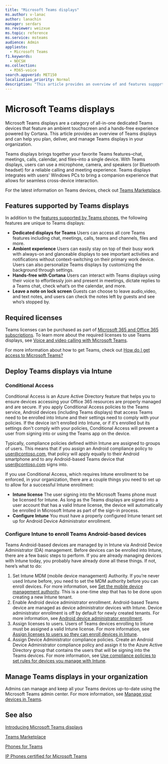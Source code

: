 ```yaml
---
title: "Microsoft Teams displays"
ms.author: v-lanac
author: lanachin
manager: serdars
ms.reviewer: weizxue
ms.topic: reference
ms.service: msteams
audience: Admin
appliesto: 
  - Microsoft Teams
f1.keywords:
  - NOCSH
ms.collection: 
  - M365-voice
search.appverid: MET150
localization_priority: Normal
description: "This article provides an overview of and features suppprted by Microsoft Teams displays."
---
```


# Microsoft Teams displays

Microsoft Teams displays are a category of all-in-one dedicated Teams devices that feature an ambient touchscreen and a hands-free experience powered by Cortana. This article provides an overview of Teams displays and can help you plan, deliver, and manage Teams displays in your organization.

Teams displays brings together your favorite Teams features&ndash;chat, meetings, calls, calendar, and files&ndash;into a single device. With Teams displays, users can use a microphone, camera, and speakers (or Bluetooth headset) for a reliable calling and meeting experience. Teams displays integrates with users' Windows PCs to bring a companion experience that allows for seamless cross-device interaction.

For the latest information on Teams devices, check out [Teams Marketplace](https://office.com/teamsdevices).

## Features supported by Teams displays

In addition to the [features supported by Teams phones](phones-for-teams.md#features-supported-by-teams-phones), the following features are unique to Teams displays:

- **Dedicated displays for Teams** Users can access all core Teams features including chat, meetings, calls, teams and channels, files and more.
- **Ambient experience** Users can easily stay on top of their busy work with always-on and glanceable displays to see important activities and notifications without context-switching on their primary work device. Users can also personalize Teams displays by customizing the background through settings.
- **Hands-free with Cortana** Users can interact with Teams displays using their voice to effortlessly join and present in meetings, dictate replies to a Teams chat, check what’s on the calendar, and more.
- **Leave a note on lock screen** Guests can choose to leave audio,video, and text notes, and users can check the notes left by guests and see who’s stopped by.  

## Required licenses

Teams licenses can be purchased as part of [Microsoft 365 and Office 365 subscriptions](https://docs.microsoft.com/office365/servicedescriptions/teams-service-description). To learn more about the required licenses to use Teams displays, see [Voice and video calling with Microsoft Teams](https://products.office.com/microsoft-teams/voice-calling).

For more information about how to get Teams, check out [How do I get access to Microsoft Teams?](https://support.office.com/article/fc7f1634-abd3-4f26-a597-9df16e4ca65b)

## Deploy Teams displays via Intune

### Conditional Access

Conditional Access is an Azure Active Directory feature that helps you to ensure devices accessing your Office 365 resources are properly managed and are secure.  If you apply Conditional Access policies to the Teams service, Android devices (including Teams displays) that access Teams need to be enrolled into Intune and their settings need to comply with your policies.  If the device isn't enrolled into Intune, or if it's enrolled but its settings don't comply with your policies, Conditional Access will prevent a user from signing into or using the Teams app on the device.

Typically, compliance policies defined within Intune are assigned to groups of users.  This means that if you assign an Android compliance policy to user@contoso.com, that policy will apply equally to their Android smartphone and to any Android-based Teams device that user@contoso.com signs into.

If you use Conditional Access, which requires Intune enrollment to be enforced, in your organization, there are a couple things you need to set up to allow for a successful Intune enrollment:

- **Intune license** The user signing into the Microsoft Teams phone must be licensed for Intune.  As long as the Teams displays are signed into a user account that has a valid Intune license, the device will automatically be enrolled in Microsoft Intune as part of the sign-in process.
- **Configure Intune** You must have a properly configured Intune tenant set up for Android Device Administrator enrollment.

### Configure Intune to enroll Teams Android-based devices

Teams Android-based devices are managed by in Intune via Android Device Administrator (DA) management. Before devices can be enrolled into Intune, there are a few basic steps to perform.  If you are already managing devices with Intune today, you probably have already done all these things.  If not, here’s what to do:

1. Set Intune MDM (mobile device management) Authority.  If you’re never used Intune before, you need to set the MDM authority before you can enroll devices. For more information, see [Set the mobile device management authority](https://docs.microsoft.com/intune/fundamentals/mdm-authority-set).  This is a one-time step that has to be done upon creating a new Intune tenant.
2. Enable Android device administrator enrollment. Android-based Teams device are managed as device administrator devices with Intune.  Device administrator enrollment is off by default for newly created tenants.  For more information, see [Android device administrator enrollment](https://docs.microsoft.com/intune/enrollment/android-enroll-device-administrator).
3. Assign licenses to users. Users of Teams devices enrolling to Intune must be assigned a valid Intune license. For more information, see [Assign licenses to users so they can enroll devices in Intune](https://docs.microsoft.com/intune/fundamentals/licenses-assign).
4. Assign Device Administrator compliance policies.  Create an Android Device Administrator compliance policy and assign it to the Azure Active Directory group that contains the users that will be signing into the Teams devices. For more information, see [Use compliance policies to set rules for devices you manage with Intune](https://docs.microsoft.com/mem/intune/protect/device-compliance-get-started).

## Manage Teams displays in your organization

Admins can manage and keep all your Teams devices up-to-date using the Microsoft Teams admin center. For more information, see [Manage your devices in Teams](device-management.md).

## See also

[Introducing Microsoft Teams displays](https://techcommunity.microsoft.com/t5/microsoft-teams-blog/introducing-microsoft-teams-displays/ba-p/1505437)

[Teams Marketplace](https://office.com/teamsdevices)

[Phones for Teams](phones-for-teams.md)

[IP Phones certified for Microsoft Teams](teams-ip-phones.md)
